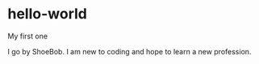 # hello-world
My first one

I go by ShoeBob.  I am new to coding and hope to learn a new profession.
